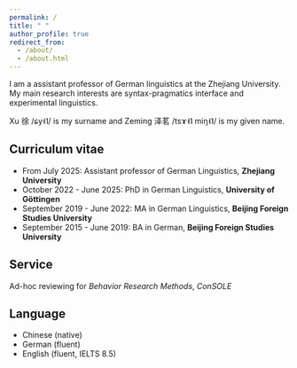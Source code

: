 ```yaml
---
permalink: /
title: " "
author_profile: true
redirect_from: 
  - /about/
  - /about.html
---
```

I am a assistant professor of German linguistics at the Zhejiang University. My main research interests are syntax-pragmatics interface and experimental linguistics.

Xu 徐 /ɕy˧˥/ is my surname and Zeming 泽茗 /tsɤ˧˥ miŋ˧˥/ is my given name. 

Curriculum vitae
---
* From July 2025: Assistant professor of German Linguistics, **Zhejiang University**
* October 2022 - June 2025: PhD in German Linguistics, **University of Göttingen**
* September 2019 - June 2022: MA in German Linguistics, **Beijing Foreign Studies University**
* September 2015 - June 2019: BA in German, **Beijing Foreign Studies University**

Service 
---
Ad-hoc reviewing for *Behavior Research Methods*, *ConSOLE*

Language
---
* Chinese (native)
* German (fluent)
* English (fluent, IELTS 8.5)

